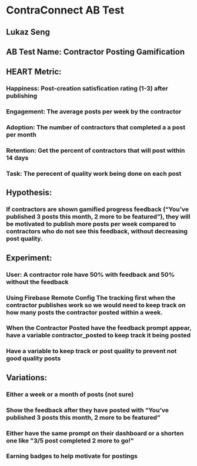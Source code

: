 # ContraConnect AB Test

## Lukaz Seng

## AB Test Name: Contractor Posting Gamification 
## HEART Metric: 
### Happiness: Post-creation satisfication rating (1-3) after publishing
### Engagement: The average posts per week by the contractor
### Adoption: The number of contractors that completed a a post per month
### Retention: Get the percent of contractors that will post within 14 days
### Task: The perecent of quality work being done on each post
## Hypothesis: 
### If contractors are shown gamified progress feedback (“You’ve published 3 posts this month, 2 more to be featured”), they will be motivated to publish more posts per week compared to contractors who do not see this feedback, without decreasing post quality.
## Experiment:
### User: A contractor role have 50% with feedback and 50% without the feedback
### Using Firebase Remote Config The tracking first when the contractor publishes work so we would need to keep track on how many posts the contractor posted within a week.
### When the Contractor Posted have the feedback prompt appear, have a variable contractor_posted to keep track it being posted
### Have a variable to keep track or post quality to prevent not good quality posts
## Variations: 
### Either a week or a month of posts (not sure)
### Show the feedback after they have posted with “You’ve published 3 posts this month, 2 more to be featured”
### Either have the same prompt on their dashboard or a shorten one like "3/5 post completed 2 more to go!"
### Earning badges to help motivate for postings

